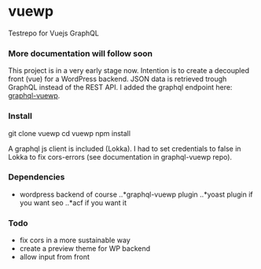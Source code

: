 # vuewp
Testrepo for Vuejs GraphQL

### More documentation will follow soon
This project is in a very early stage now. Intention is to create a decoupled front (vue) for a WordPress backend. JSON data is retrieved trough GraphQL instead of the REST API. I added the graphql endpoint here: [graphql-vuewp](https://github.com/whuysmans/vuewp-graphql). 

### Install
git clone vuewp
cd vuewp
npm install

A graphql js client is included (Lokka). I had to set credentials to false in Lokka to fix cors-errors (see documentation in graphql-vuewp repo).

### Dependencies
+ wordpress backend of course
..*graphql-vuewp plugin
..*yoast plugin if you want seo
..*acf if you want it

### Todo
+ fix cors in a more sustainable way
+ create a preview theme for WP backend
+ allow input from front
